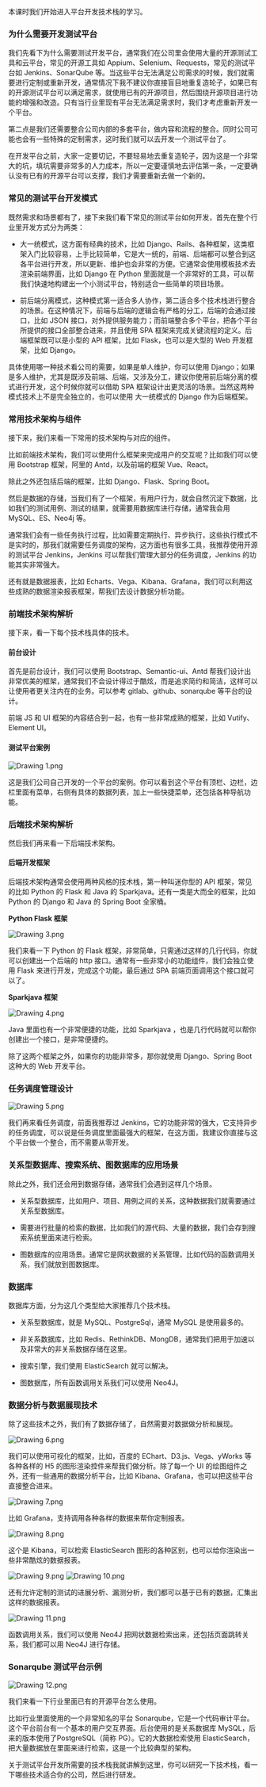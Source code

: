 本课时我们开始进入平台开发技术栈的学习。

### 为什么需要开发测试平台

我们先看下为什么需要测试开发平台，通常我们在公司里会使用大量的开源测试工具和云平台，常见的开源工具如 Appium、Selenium、Requests，常见的测试平台如 Jenkins、SonarQube 等。当这些平台无法满足公司需求的时候，我们就需要进行定制或重新开发，通常情况下我不建议你直接盲目地重复造轮子，如果已有的开源测试平台可以满足需求，就使用已有的开源项目，然后围绕开源项目进行功能的增强和改造。只有当行业里现有平台无法满足需求时，我们才考虑重新开发一个平台。

第二点是我们还需要整合公司内部的多套平台，做内容和流程的整合。同时公司可能也会有一些特殊的定制需求，这时我们就可以去开发一个测试平台了。

在开发平台之前，大家一定要切记，不要轻易地去重复造轮子，因为这是一个非常大的坑，填坑需要非常多的人力成本，所以一定要谨慎地去评估第一条，一定要确认没有已有的开源平台可以支撑，我们才需要重新去做一个新的。

### 常见的测试平台开发模式

既然需求和场景都有了，接下来我们看下常见的测试平台如何开发，首先在整个行业里开发方式分为两类：

* 大一统模式，这方面有经典的技术，比如 Django、Rails、各种框架，这类框架入门比较容易，上手比较简单，它是大一统的，前端、后端都可以整合到这各平台进行开发，所以更新、维护也会非常的方便。它通常会使用模板技术去渲染前端界面，比如 Django 在 Python 里面就是一个非常好的工具，可以帮我们快速地构建出一个小测试平台，特别适合一些简单的项目场景。

* 前后端分离模式，这种模式第一适合多人协作，第二适合多个技术栈进行整合的场景。在这种情况下，前端与后端的逻辑会有严格的分工，后端的会通过接口，比如 JSON 接口，对外提供服务能力；而前端整合多个平台，把各个平台所提供的接口全部整合进来，并且使用 SPA 框架来完成关键流程的定义。后端框架既可以是小型的 API 框架，比如 Flask，也可以是大型的 Web 开发框架，比如 Django。

具体使用哪一种技术看公司的需要，如果是单人维护，你可以使用 Django；如果是多人维护，尤其是既涉及前端、后端，又涉及分工，建议你使用前后端分离的模式进行开发，这个时候你就可以借助 SPA 框架设计出更灵活的场景。当然这两种模式技术上不是完全独立的，也可以使用 大一统模式的 Django 作为后端框架。

### 常用技术架构与组件

接下来，我们来看一下常用的技术架构与对应的组件。

比如前端技术架构，我们可以使用什么框架来完成用户的交互呢？比如我们可以使用 Bootstrap 框架，阿里的 Antd，以及前端的框架 Vue、React。

除此之外还包括后端的框架，比如 Django、Flask、Spring Boot。

然后是数据的存储，当我们有了一个框架，有用户行为，就会自然沉淀下数据，比如我们的测试用例、测试的结果，就需要用数据库进行存储，通常我会用 MySQL、ES、Neo4j 等。

通常我们会有一些任务执行过程，比如需要定期执行、异步执行，这些执行模式不是实时的，那我们就需要任务调度的架构，这方面也有很多工具，我推荐使用开源的测试平台 Jenkins，Jenkins 可以帮我们管理大部分的任务调度，Jenkins 的功能其实非常强大。

还有就是数据报表，比如 Echarts、Vega、Kibana、Grafana，我们可以利用这些成熟的数据渲染报表框架，帮我们去设计数据分析功能。

### 前端技术架构解析

接下来，看一下每个技术栈具体的技术。

#### 前台设计

首先是前台设计，我们可以使用 Bootstrap、Semantic-ui、Antd 帮我们设计出非常优美的框架，通常我们不会设计得过于酷炫，而是追求简约和简洁，这样可以让使用者更关注内在的业务。可以参考 gitlab、github、sonarqube 等平台的设计。

前端 JS 和 UI 框架的内容结合到一起，也有一些非常成熟的框架，比如 Vutify、Element UI。

#### 测试平台案例

<Image alt="Drawing 1.png" src="https://s0.lgstatic.com/i/image/M00/21/EC/CgqCHl7rIU-AfUHqAAIMxqc0U6g441.png"/>

这是我们公司自己开发的一个平台的案例。你可以看到这个平台有顶栏、边栏，边栏里面有菜单，右侧有具体的数据列表，加上一些快捷菜单，还包括各种导航功能。

### 后端技术架构解析

然后我们再来看一下后端技术架构。

#### 后端开发框架

后端技术架构通常会使用两种风格的技术栈，第一种叫迷你型的 API 框架，常见的比如 Python 的 Flask 和 Java 的 Sparkjava。还有一类是大而全的框架，比如 Python 的 Django 和 Java 的 Spring Boot 全家桶。

**Python Flask 框架**

<Image alt="Drawing 3.png" src="https://s0.lgstatic.com/i/image/M00/21/E0/Ciqc1F7rIWSAbEDkAAJ9gPbZqCU673.png"/>

我们来看一下 Python 的 Flask 框架，非常简单，只需通过这样的几行代码，你就可以创建出一个后端的 http 接口。通常有一些非常小的功能组件，我们会独立使用 Flask 来进行开发，完成这个功能，最后通过 SPA 前端页面调用这个接口就可以了。

**Sparkjava 框架**

<Image alt="Drawing 4.png" src="https://s0.lgstatic.com/i/image/M00/21/E1/Ciqc1F7rIXKAdj5aAAJud9gTe3c328.png"/>

Java 里面也有一个非常便捷的功能，比如 Sparkjava ，也是几行代码就可以帮你创建出一个接口，是非常便捷的。

除了这两个框架之外，如果你的功能非常多，那你就使用 Django、Spring Boot 这种大的 Web 开发平台。

### 任务调度管理设计

<Image alt="Drawing 5.png" src="https://s0.lgstatic.com/i/image/M00/21/EC/CgqCHl7rIXqAHQE_AAGAKsDd_pg380.png"/>

我们再来看任务调度，前面我推荐过 Jenkins，它的功能非常的强大，它支持异步的任务调度，可以说是任务调度里面最强大的框架，在这方面，我建议你直接与这个平台做一个整合，而不需要从零开发。

### 关系型数据库、搜索系统、图数据库的应用场景

除此之外，我们还会用到数据存储，通常我们会遇到这样几个场景。

* 关系型数据库，比如用户、项目、用例之间的关系，这种数据我们就需要通过关系型数据库。

* 需要进行批量的检索的数据，比如我们的源代码、大量的数据，我们会存到搜索系统里面来进行检索。

* 图数据库的应用场景。通常它是网状数据的关系管理，比如代码的函数调用关系，我们就放到图数据库。

### 数据库

数据库方面，分为这几个类型给大家推荐几个技术栈。

* 关系型数据库，就是 MySQL、PostgreSql，通常 MySQL 是使用最多的。

* 非关系数据库，比如 Redis、RethinkDB、MongDB，通常我们把用于加速以及非常大的非关系数据存储在这里。

* 搜索引擎，我们使用 ElasticSearch 就可以解决。

* 图数据库，所有函数调用关系我们可以使用 Neo4J。

### 数据分析与数据展现技术

除了这些技术之外，我们有了数据存储了，自然需要对数据做分析和展现。

<Image alt="Drawing 6.png" src="https://s0.lgstatic.com/i/image/M00/21/EC/CgqCHl7rIYiAQgk2AAIQ_HrdbcI983.png"/>

我们可以使用可视化的框架，比如，百度的 EChart、D3.js、Vega、yWorks 等各种各样的 H5 的图形渲染控件来帮我们做分析。除了每一个 UI 的绘图组件之外，还有一些通用的数据分析平台，比如 Kibana、Grafana，也可以把这些平台直接整合进来。

<Image alt="Drawing 7.png" src="https://s0.lgstatic.com/i/image/M00/21/EC/CgqCHl7rIY-AO-aJAARE4YDaHDY691.png"/>

比如 Grafana，支持调用各种各样的数据来帮你定制报表。

<Image alt="Drawing 8.png" src="https://s0.lgstatic.com/i/image/M00/21/EC/CgqCHl7rIZiAE9EFAAZw_pECgxY908.png"/>

这个是 Kibana，可以检索 ElasticSearch 图形的各种区别，也可以给你渲染出一些非常酷炫的数据报表。

<Image alt="Drawing 9.png" src="https://s0.lgstatic.com/i/image/M00/21/E1/Ciqc1F7rIaKAWon2AAID1W6XV0M544.png"/>

<Image alt="Drawing 10.png" src="https://s0.lgstatic.com/i/image/M00/21/ED/CgqCHl7rIaiAYRzJAARn_nkkfHQ563.png"/>

还有允许定制的测试的进展分析、漏测分析，我们都可以基于已有的数据，汇集出这样的数据报表。

<Image alt="Drawing 11.png" src="https://s0.lgstatic.com/i/image/M00/21/E1/Ciqc1F7rIbSAfRvpAAIAmqFTz4I200.png"/>

函数调用关系，我们可以使用 Neo4J 把网状数据检索出来，还包括页面跳转关系，我们都可以用 Neo4J 进行存储。

### Sonarqube 测试平台示例

<Image alt="Drawing 12.png" src="https://s0.lgstatic.com/i/image/M00/21/ED/CgqCHl7rIbyAAO8SAAGgeLlkMKw385.png"/>

我们来看一下行业里面已有的开源平台怎么使用。

比如行业里面使用的一个非常知名的平台 Sonarqube，它是一个代码审计平台。这个平台前台有一个基本的用户交互界面。后台使用的是关系数据库 MySQL，后来的版本使用了PostgreSQL（简称 PG）。它的大数据检索使用 ElasticSearch，把大量数据放在里面来进行检索，这是一个比较典型的架构。

关于测试平台开发所需要的技术栈我就讲解到这里，你可以研究一下技术栈，看一下哪些技术适合你的公司，然后进行研发。
